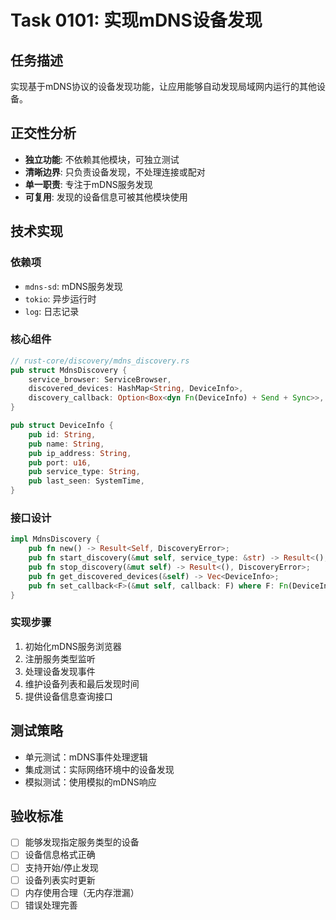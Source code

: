 # Task 0101: 实现mDNS设备发现

## 任务描述

实现基于mDNS协议的设备发现功能，让应用能够自动发现局域网内运行的其他设备。

## 正交性分析

- **独立功能**: 不依赖其他模块，可独立测试
- **清晰边界**: 只负责设备发现，不处理连接或配对
- **单一职责**: 专注于mDNS服务发现
- **可复用**: 发现的设备信息可被其他模块使用

## 技术实现

### 依赖项
- `mdns-sd`: mDNS服务发现
- `tokio`: 异步运行时
- `log`: 日志记录

### 核心组件
```rust
// rust-core/discovery/mdns_discovery.rs
pub struct MdnsDiscovery {
    service_browser: ServiceBrowser,
    discovered_devices: HashMap<String, DeviceInfo>,
    discovery_callback: Option<Box<dyn Fn(DeviceInfo) + Send + Sync>>,
}

pub struct DeviceInfo {
    pub id: String,
    pub name: String,
    pub ip_address: String,
    pub port: u16,
    pub service_type: String,
    pub last_seen: SystemTime,
}
```

### 接口设计
```rust
impl MdnsDiscovery {
    pub fn new() -> Result<Self, DiscoveryError>;
    pub fn start_discovery(&mut self, service_type: &str) -> Result<(), DiscoveryError>;
    pub fn stop_discovery(&mut self) -> Result<(), DiscoveryError>;
    pub fn get_discovered_devices(&self) -> Vec<DeviceInfo>;
    pub fn set_callback<F>(&mut self, callback: F) where F: Fn(DeviceInfo) + Send + Sync + 'static;
}
```

### 实现步骤
1. 初始化mDNS服务浏览器
2. 注册服务类型监听
3. 处理设备发现事件
4. 维护设备列表和最后发现时间
5. 提供设备信息查询接口

## 测试策略

- 单元测试：mDNS事件处理逻辑
- 集成测试：实际网络环境中的设备发现
- 模拟测试：使用模拟的mDNS响应

## 验收标准

- [ ] 能够发现指定服务类型的设备
- [ ] 设备信息格式正确
- [ ] 支持开始/停止发现
- [ ] 设备列表实时更新
- [ ] 内存使用合理（无内存泄漏）
- [ ] 错误处理完善